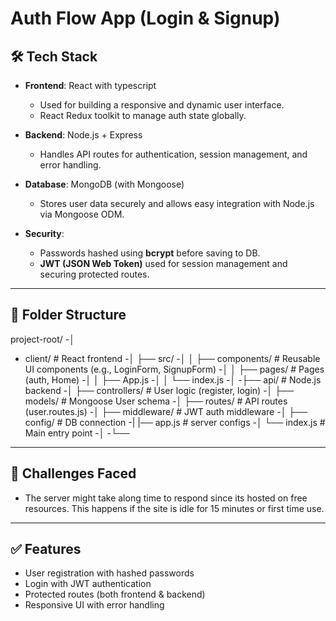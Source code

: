 # Auth Flow App (Login & Signup)

## 🛠 Tech Stack

- **Frontend**: React with typescript
  - Used for building a responsive and dynamic user interface.
  - React  Redux toolkit to  manage auth state globally.

- **Backend**: Node.js + Express
  - Handles API routes for authentication, session management, and error handling.

- **Database**: MongoDB (with Mongoose)
  - Stores user data securely and allows easy integration with Node.js via Mongoose ODM.

- **Security**:
  - Passwords hashed using **bcrypt** before saving to DB.
  - **JWT (JSON Web Token)** used for session management and securing protected routes.

---

## 📁 Folder Structure

project-root/
-│
- client/ # React frontend
-│ ├── src/
-│ │ ├── components/ # Reusable UI components (e.g., LoginForm, SignupForm)
-│ │ ├── pages/ # Pages (auth, Home)
-│ │ ├── App.js
-│ │ └── index.js
-│
-├── api/ # Node.js backend
-│ ├── controllers/ # User logic (register, login)
-│ ├── models/ # Mongoose User schema
-│ ├── routes/ # API routes (user.routes.js)
-│ ├── middleware/ # JWT auth middleware
-│ ├── config/ # DB connection
-| |── app.js # server configs
-│ └── index.js # Main entry point
-│
-└── 


---

## 🚧 Challenges Faced
- The server might take along time to respond since its hosted on free resources. This happens if the site is idle for 15 minutes or first time use.

---

## ✅ Features

- User registration with hashed passwords
- Login with JWT authentication
- Protected routes (both frontend & backend)
- Responsive UI with error handling





